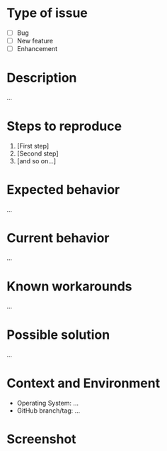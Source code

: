 # Type of issue <!-- [x] all the boxes that apply -->

- [ ] Bug
- [ ] New feature
- [ ] Enhancement

# Description <!-- Please provide a succinct description -->

...

# Steps to reproduce <!-- How can we reproduce the issue? -->

1. [First step]
2. [Second step]
3. [and so on...]

# Expected behavior <!-- The behavior you're expecting -->
...

# Current behavior <!-- The actual behavior observed -->
...

# Known workarounds <!-- If any, please share here -->
...

# Possible solution <!-- If you have a suggestion, how the issue could be solved -->
...

# Context and Environment
* Operating System: ...
* GitHub branch/tag: ...

# Screenshot <!-- If available -->
